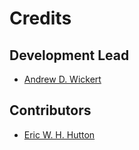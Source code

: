 # Credits

## Development Lead

* [Andrew D. Wickert](https://github.com/awickert)

## Contributors

* [Eric W. H. Hutton](https://github.com/mcflugen)
